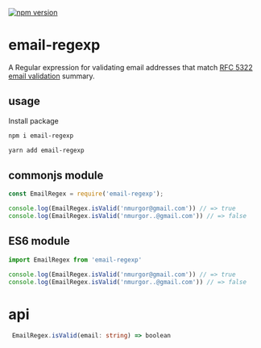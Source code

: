 [![npm version](https://badge.fury.io/js/email-regexp.svg)](https://badge.fury.io/js/email-regexp)
# email-regexp

A Regular expression for validating email addresses that match 
[RFC 5322 email validation](https://www.ietf.org/rfc/rfc5322.txt) summary.

## usage

Install package

```bash
npm i email-regexp
```

```bash
yarn add email-regexp
```

##  commonjs module

```javascript
const EmailRegex = require('email-regexp');

console.log(EmailRegex.isValid('nmurgor@gmail.com')) // => true
console.log(EmailRegex.isValid('nmurgor..@gmail.com')) // => false

```
## ES6 module

```javascript
import EmailRegex from 'email-regexp'

console.log(EmailRegex.isValid('nmurgor@gmail.com')) // => true
console.log(EmailRegex.isValid('nmurgor..@gmail.com')) // => false

```
# api

```typescript
 EmailRegex.isValid(email: string) => boolean
```
